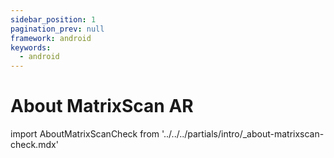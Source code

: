```yaml
---
sidebar_position: 1
pagination_prev: null
framework: android
keywords:
  - android
---
```


# About MatrixScan AR

import AboutMatrixScanCheck from '../../../partials/intro/_about-matrixscan-check.mdx'

<AboutMatrixScanCheck />
